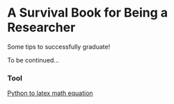 # A Survival Book for Being a Researcher

Some tips to successfully graduate!

To be continued...



### Tool

[Python to latex math equation](./Tool/Python_to_latex_math_equation.md)

